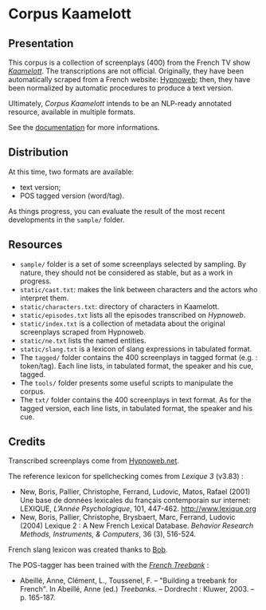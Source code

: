 # Corpus Kaamelott

## Presentation

This corpus is a collection of screenplays (400) from the French TV show [*Kaamelott*](https://fr.wikipedia.org/wiki/Kaamelott). The transcriptions are not official. Originally, they have been automatically scraped from a French website: [Hypnoweb](https://www.hypnoweb.net/); then, they have been normalized by automatic procedures to produce a text version.

Ultimately, *Corpus Kaamelott* intends to be an NLP-ready annotated resource, available in multiple formats.

See the [documentation](https://github.com/Alex-bzh/corpus-kaamelott/wiki) for more informations.

## Distribution

At this time, two formats are available:
- text version;
- POS tagged version (word/tag).

As things progress, you can evaluate the result of the most recent developments in the `sample/` folder.

## Resources

- `sample/` folder is a set of some screenplays selected by sampling. By nature, they should not be considered as stable, but as a work in progress.
- `static/cast.txt`: makes the link between characters and the actors who interpret them.
- `static/characters.txt`: directory of characters in Kaamelott.
- `static/episodes.txt` lists all the episodes transcribed on *Hypnoweb*.
- `static/index.txt` is a collection of metadata about the original screenplays scraped from Hypnoweb.
- `static/ne.txt` lists the named entities.
- `static/slang.txt` is a lexicon of slang expressions in tabulated format.
- The `tagged/` folder contains the 400 screenplays in tagged format (e.g. : token/tag). Each line lists, in tabulated format, the speaker and his cue, tagged.
- The `tools/` folder presents some useful scripts to manipulate the corpus.
- The `txt/` folder contains the 400 screenplays in text format. As for the tagged version, each line lists, in tabulated format, the speaker and his cue.

## Credits

Transcribed screenplays come from [Hypnoweb.net](https://www.hypnoweb.net/).

The reference lexicon for spellchecking comes from *Lexique 3* (v3.83) :
- New, Boris, Pallier, Christophe, Ferrand, Ludovic, Matos, Rafael (2001) Une base de données lexicales du français contemporain sur internet: LEXIQUE, *L’Année Psychologique*, 101, 447-462. <http://www.lexique.org>
- New, Boris, Pallier, Christophe, Brysbaert, Marc, Ferrand, Ludovic (2004) Lexique 2 : A New French Lexical Database. *Behavior Research Methods, Instruments, & Computers*, 36 (3), 516-524.

French slang lexicon was created thanks to [Bob](https://www.languefrancaise.net/Bob/Introduction).

The POS-tagger has been trained with the [*French Treebank*](http://ftb.linguist.univ-paris-diderot.fr) :
- Abeillé, Anne, Clément, L., Toussenel, F. – "Building a treebank for French". In Abeillé, Anne (ed.) *Treebanks*. – Dordrecht : Kluwer, 2003. – p. 165-187.
